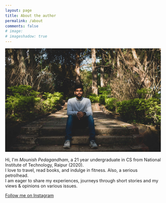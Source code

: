 ```yaml
---
layout: page
title: About the author
permalink: /about
comments: false
# image: 
# imageshadow: true
---
```


![alt text](/assets/images/owner_picture.jpg "Author")

Hi, I'm *Mounish Pedagandham*, a 21 year undergraduate in CS from National Institute of Technology, Raipur (2020).  
I love to travel, read books, and indulge in fitness. Also, a serious petrolhead.  
I am eager to share my experiences, journeys through short stories and my views & opinions on various issues.

<a target="_blank" href="https://instagram.com/imounish" class="btn btn-dark">Follow me on Instagram 
    <i class="fab fa-instagram"></i>
</a>

